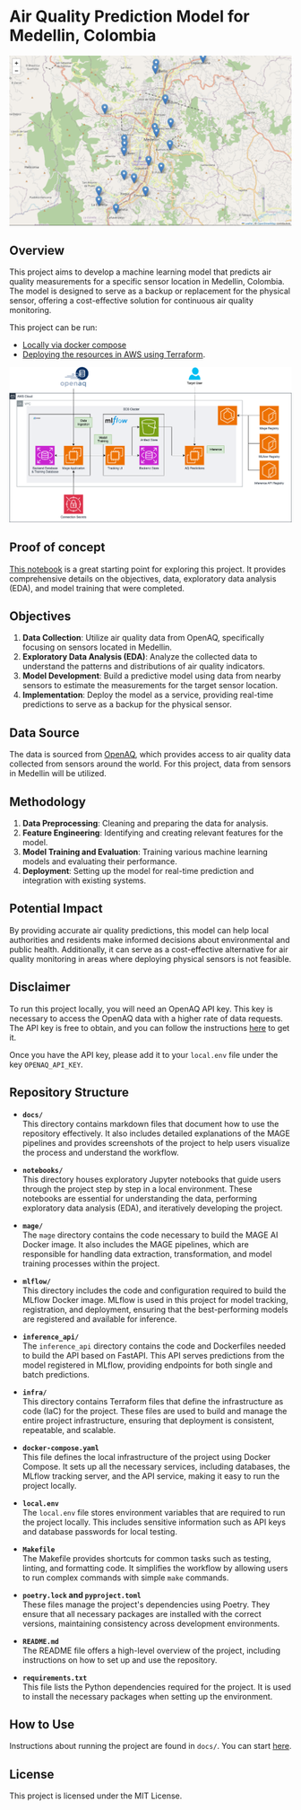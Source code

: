 # Air Quality Prediction Model for Medellin, Colombia

![](./notebooks/img/sensor_locations.png)

## Overview

This project aims to develop a machine learning model that predicts air quality measurements for a specific sensor location in Medellin, Colombia. The model is designed to serve as a backup or replacement for the physical sensor, offering a cost-effective solution for continuous air quality monitoring.

This project can be run:

- [Locally via docker compose](/docs/HOW_TO.md)
- [Deploying the resources in AWS using Terraform](./docs/ARCHITECTURE.md).

![](./docs/images/architecture.png)

## Proof of concept

[This notebook](./notebooks/01_proof_of_concept.ipynb) is a great starting point for exploring this project. It provides comprehensive details on the objectives, data, exploratory data analysis (EDA), and model training that were completed.

## Objectives

1. **Data Collection**: Utilize air quality data from OpenAQ, specifically focusing on sensors located in Medellin.
2. **Exploratory Data Analysis (EDA)**: Analyze the collected data to understand the patterns and distributions of air quality indicators.
3. **Model Development**: Build a predictive model using data from nearby sensors to estimate the measurements for the target sensor location.
4. **Implementation**: Deploy the model as a service, providing real-time predictions to serve as a backup for the physical sensor.

## Data Source

The data is sourced from [OpenAQ](https://openaq.org/), which provides access to air quality data collected from sensors around the world. For this project, data from sensors in Medellin will be utilized.

## Methodology

1. **Data Preprocessing**: Cleaning and preparing the data for analysis.
2. **Feature Engineering**: Identifying and creating relevant features for the model.
3. **Model Training and Evaluation**: Training various machine learning models and evaluating their performance.
4. **Deployment**: Setting up the model for real-time prediction and integration with existing systems.

## Potential Impact

By providing accurate air quality predictions, this model can help local authorities and residents make informed decisions about environmental and public health. Additionally, it can serve as a cost-effective alternative for air quality monitoring in areas where deploying physical sensors is not feasible.

## Disclaimer

To run this project locally, you will need an OpenAQ API key. This key is necessary to access the OpenAQ data with a higher rate of data requests. The API key is free to obtain, and you can follow the instructions [here](https://docs.openaq.org/docs/getting-started) to get it.

Once you have the API key, please add it to your `local.env` file under the key `OPENAQ_API_KEY`.


## Repository Structure

- **`docs/`**  
  This directory contains markdown files that document how to use the repository effectively. It also includes detailed explanations of the MAGE pipelines and provides screenshots of the project to help users visualize the process and understand the workflow.

- **`notebooks/`**  
  This directory houses exploratory Jupyter notebooks that guide users through the project step by step in a local environment. These notebooks are essential for understanding the data, performing exploratory data analysis (EDA), and iteratively developing the project.

- **`mage/`**  
  The `mage` directory contains the code necessary to build the MAGE AI Docker image. It also includes the MAGE pipelines, which are responsible for handling data extraction, transformation, and model training processes within the project.

- **`mlflow/`**  
  This directory includes the code and configuration required to build the MLflow Docker image. MLflow is used in this project for model tracking, registration, and deployment, ensuring that the best-performing models are registered and available for inference.

- **`inference_api/`**  
  The `inference_api` directory contains the code and Dockerfiles needed to build the API based on FastAPI. This API serves predictions from the model registered in MLflow, providing endpoints for both single and batch predictions.

- **`infra/`**  
  This directory contains Terraform files that define the infrastructure as code (IaC) for the project. These files are used to build and manage the entire project infrastructure, ensuring that deployment is consistent, repeatable, and scalable.

- **`docker-compose.yaml`**  
  This file defines the local infrastructure of the project using Docker Compose. It sets up all the necessary services, including databases, the MLflow tracking server, and the API service, making it easy to run the project locally.

- **`local.env`**  
  The `local.env` file stores environment variables that are required to run the project locally. This includes sensitive information such as API keys and database passwords for local testing.

- **`Makefile`**  
  The Makefile provides shortcuts for common tasks such as testing, linting, and formatting code. It simplifies the workflow by allowing users to run complex commands with simple `make` commands.

- **`poetry.lock` and `pyproject.toml`**  
  These files manage the project's dependencies using Poetry. They ensure that all necessary packages are installed with the correct versions, maintaining consistency across development environments.

- **`README.md`**  
  The README file offers a high-level overview of the project, including instructions on how to set up and use the repository.

- **`requirements.txt`**  
  This file lists the Python dependencies required for the project. It is used to install the necessary packages when setting up the environment.

## How to Use

Instructions about running the project are found in `docs/`. You can start [here](./docs/HOW_TO.md).

## License

This project is licensed under the MIT License.
